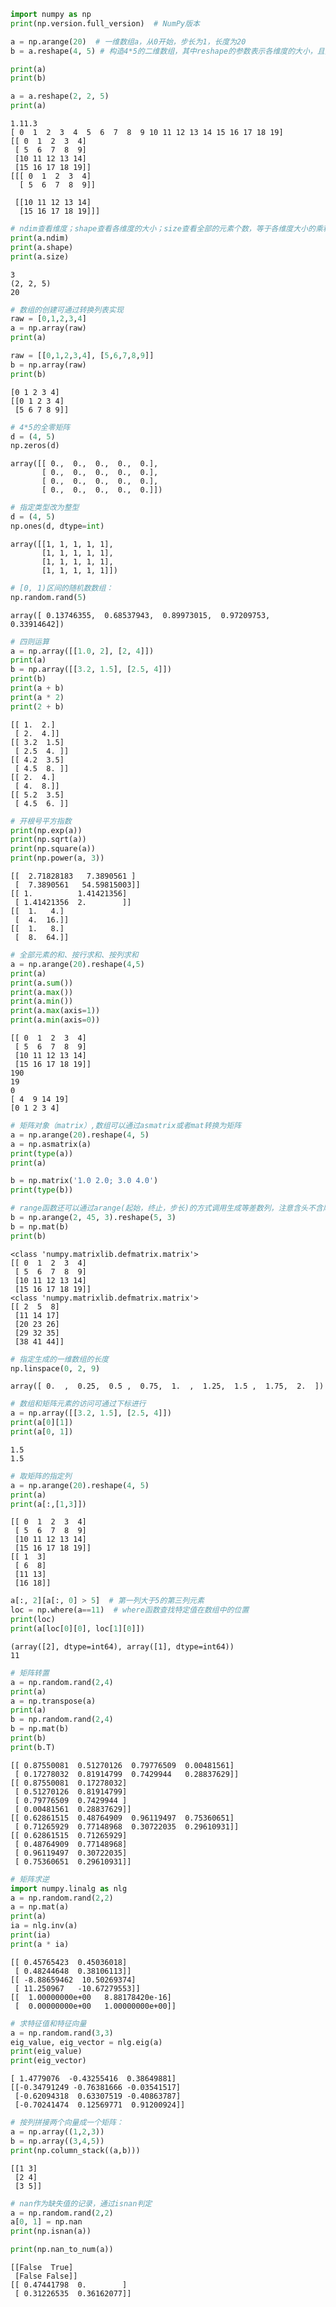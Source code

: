 

```python
import numpy as np
print(np.version.full_version)  # NumPy版本

a = np.arange(20)  # 一维数组a，从0开始，步长为1，长度为20
b = a.reshape(4, 5) # 构造4*5的二维数组，其中reshape的参数表示各维度的大小，且按各维顺序排列

print(a)
print(b)

a = a.reshape(2, 2, 5)
print(a)
```

    1.11.3
    [ 0  1  2  3  4  5  6  7  8  9 10 11 12 13 14 15 16 17 18 19]
    [[ 0  1  2  3  4]
     [ 5  6  7  8  9]
     [10 11 12 13 14]
     [15 16 17 18 19]]
    [[[ 0  1  2  3  4]
      [ 5  6  7  8  9]]
    
     [[10 11 12 13 14]
      [15 16 17 18 19]]]
    


```python
# ndim查看维度；shape查看各维度的大小；size查看全部的元素个数，等于各维度大小的乘积；dtype可查看元素类型
print(a.ndim)
print(a.shape)
print(a.size)

```

    3
    (2, 2, 5)
    20
    


```python
# 数组的创建可通过转换列表实现
raw = [0,1,2,3,4]
a = np.array(raw)
print(a)

raw = [[0,1,2,3,4], [5,6,7,8,9]]
b = np.array(raw)
print(b)
```

    [0 1 2 3 4]
    [[0 1 2 3 4]
     [5 6 7 8 9]]
    


```python
# 4*5的全零矩阵
d = (4, 5)
np.zeros(d)
```




    array([[ 0.,  0.,  0.,  0.,  0.],
           [ 0.,  0.,  0.,  0.,  0.],
           [ 0.,  0.,  0.,  0.,  0.],
           [ 0.,  0.,  0.,  0.,  0.]])




```python
# 指定类型改为整型
d = (4, 5)
np.ones(d, dtype=int)
```




    array([[1, 1, 1, 1, 1],
           [1, 1, 1, 1, 1],
           [1, 1, 1, 1, 1],
           [1, 1, 1, 1, 1]])




```python
# [0, 1)区间的随机数数组：
np.random.rand(5)
```




    array([ 0.13746355,  0.68537943,  0.89973015,  0.97209753,  0.33914642])




```python
# 四则运算
a = np.array([[1.0, 2], [2, 4]])
print(a)
b = np.array([[3.2, 1.5], [2.5, 4]])
print(b)
print(a + b)
print(a * 2)
print(2 + b)
```

    [[ 1.  2.]
     [ 2.  4.]]
    [[ 3.2  1.5]
     [ 2.5  4. ]]
    [[ 4.2  3.5]
     [ 4.5  8. ]]
    [[ 2.  4.]
     [ 4.  8.]]
    [[ 5.2  3.5]
     [ 4.5  6. ]]
    


```python
# 开根号平方指数
print(np.exp(a))
print(np.sqrt(a))
print(np.square(a))
print(np.power(a, 3))

```

    [[  2.71828183   7.3890561 ]
     [  7.3890561   54.59815003]]
    [[ 1.          1.41421356]
     [ 1.41421356  2.        ]]
    [[  1.   4.]
     [  4.  16.]]
    [[  1.   8.]
     [  8.  64.]]
    


```python
# 全部元素的和、按行求和、按列求和
a = np.arange(20).reshape(4,5)
print(a)
print(a.sum())
print(a.max())
print(a.min())
print(a.max(axis=1))
print(a.min(axis=0))
```

    [[ 0  1  2  3  4]
     [ 5  6  7  8  9]
     [10 11 12 13 14]
     [15 16 17 18 19]]
    190
    19
    0
    [ 4  9 14 19]
    [0 1 2 3 4]
    


```python
# 矩阵对象（matrix）,数组可以通过asmatrix或者mat转换为矩阵
a = np.arange(20).reshape(4, 5)
a = np.asmatrix(a)
print(type(a))
print(a)

b = np.matrix('1.0 2.0; 3.0 4.0')
print(type(b)) 

# range函数还可以通过arange(起始，终止，步长)的方式调用生成等差数列，注意含头不含尾
b = np.arange(2, 45, 3).reshape(5, 3)
b = np.mat(b)
print(b)

```

    <class 'numpy.matrixlib.defmatrix.matrix'>
    [[ 0  1  2  3  4]
     [ 5  6  7  8  9]
     [10 11 12 13 14]
     [15 16 17 18 19]]
    <class 'numpy.matrixlib.defmatrix.matrix'>
    [[ 2  5  8]
     [11 14 17]
     [20 23 26]
     [29 32 35]
     [38 41 44]]
    


```python
# 指定生成的一维数组的长度
np.linspace(0, 2, 9)
```




    array([ 0.  ,  0.25,  0.5 ,  0.75,  1.  ,  1.25,  1.5 ,  1.75,  2.  ])




```python
# 数组和矩阵元素的访问可通过下标进行
a = np.array([[3.2, 1.5], [2.5, 4]])
print(a[0][1]) 
print(a[0, 1]) 
```

    1.5
    1.5
    


```python
# 取矩阵的指定列
a = np.arange(20).reshape(4, 5)
print(a) 
print(a[:,[1,3]]) 
```

    [[ 0  1  2  3  4]
     [ 5  6  7  8  9]
     [10 11 12 13 14]
     [15 16 17 18 19]]
    [[ 1  3]
     [ 6  8]
     [11 13]
     [16 18]]
    


```python
a[:, 2][a[:, 0] > 5]  # 第一列大于5的第三列元素
loc = np.where(a==11)  # where函数查找特定值在数组中的位置
print(loc) 
print(a[loc[0][0], loc[1][0]]) 
```

    (array([2], dtype=int64), array([1], dtype=int64))
    11
    


```python
# 矩阵转置
a = np.random.rand(2,4)
print(a)
a = np.transpose(a)
print(a)
b = np.random.rand(2,4)
b = np.mat(b)
print(b)
print(b.T)
```

    [[ 0.87550081  0.51270126  0.79776509  0.00481561]
     [ 0.17278032  0.81914799  0.7429944   0.28837629]]
    [[ 0.87550081  0.17278032]
     [ 0.51270126  0.81914799]
     [ 0.79776509  0.7429944 ]
     [ 0.00481561  0.28837629]]
    [[ 0.62861515  0.48764909  0.96119497  0.75360651]
     [ 0.71265929  0.77148968  0.30722035  0.29610931]]
    [[ 0.62861515  0.71265929]
     [ 0.48764909  0.77148968]
     [ 0.96119497  0.30722035]
     [ 0.75360651  0.29610931]]
    


```python
# 矩阵求逆
import numpy.linalg as nlg
a = np.random.rand(2,2)
a = np.mat(a)
print(a) 
ia = nlg.inv(a)
print(ia)
print(a * ia) 
```

    [[ 0.45765423  0.45036018]
     [ 0.48244648  0.38106113]]
    [[ -8.88659462  10.50269374]
     [ 11.250967   -10.67279553]]
    [[  1.00000000e+00   8.88178420e-16]
     [  0.00000000e+00   1.00000000e+00]]
    


```python
# 求特征值和特征向量
a = np.random.rand(3,3)
eig_value, eig_vector = nlg.eig(a)
print(eig_value) 
print(eig_vector) 
```

    [ 1.4779076  -0.43255416  0.38649881]
    [[-0.34791249 -0.76381666 -0.03541517]
     [-0.62094318  0.63307519 -0.40863787]
     [-0.70241474  0.12569771  0.91200924]]
    


```python
# 按列拼接两个向量成一个矩阵：
a = np.array((1,2,3))
b = np.array((3,4,5))
print(np.column_stack((a,b))) 
```

    [[1 3]
     [2 4]
     [3 5]]
    


```python
# nan作为缺失值的记录，通过isnan判定
a = np.random.rand(2,2)
a[0, 1] = np.nan
print(np.isnan(a)) 

print(np.nan_to_num(a)) 
```

    [[False  True]
     [False False]]
    [[ 0.47441798  0.        ]
     [ 0.31226535  0.36162077]]
    


```python

```
